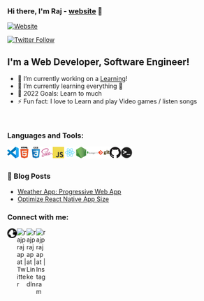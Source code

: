 ### Hi there, I'm Raj -  [website] 👋

[![Website](https://img.shields.io/website?label=rajprajapat.com&style=for-the-badge&url=http%3A%2F%2Frajprajapat.com)](http://rajprajapat.com)

[![Twitter Follow](https://img.shields.io/twitter/follow/rajprajapat712?color=1DA1F2&logo=twitter&style=for-the-badge)](https://twitter.com/intent/follow?screen_name=rajprajapat712)

## I'm a Web Developer, Software Engineer!

- 🔭 I’m currently working on a [Learning][website]!
- 🌱 I’m currently learning everything 🤣
- 🥅 2022 Goals: Learn to much
- ⚡ Fun fact: I love to Learn and play Video games / listen songs


<br />

### Languages and Tools:

<img align="left" alt="Visual Studio Code" width="26px" src="https://raw.githubusercontent.com/github/explore/80688e429a7d4ef2fca1e82350fe8e3517d3494d/topics/visual-studio-code/visual-studio-code.png" />
<img align="left" alt="HTML5" width="26px" src="https://raw.githubusercontent.com/github/explore/80688e429a7d4ef2fca1e82350fe8e3517d3494d/topics/html/html.png" />
<img align="left" alt="CSS3" width="26px" src="https://raw.githubusercontent.com/github/explore/80688e429a7d4ef2fca1e82350fe8e3517d3494d/topics/css/css.png" />
<img align="left" alt="Sass" width="26px" src="https://raw.githubusercontent.com/github/explore/80688e429a7d4ef2fca1e82350fe8e3517d3494d/topics/sass/sass.png" />
<img align="left" alt="JavaScript" width="26px" src="https://raw.githubusercontent.com/github/explore/80688e429a7d4ef2fca1e82350fe8e3517d3494d/topics/javascript/javascript.png" />
<img align="left" alt="React" width="26px" src="https://raw.githubusercontent.com/github/explore/80688e429a7d4ef2fca1e82350fe8e3517d3494d/topics/react/react.png" />
<img align="left" alt="Node.js" width="26px" src="https://raw.githubusercontent.com/github/explore/80688e429a7d4ef2fca1e82350fe8e3517d3494d/topics/nodejs/nodejs.png" />
<img align="left" alt="MongoDB" width="26px" src="https://raw.githubusercontent.com/github/explore/80688e429a7d4ef2fca1e82350fe8e3517d3494d/topics/mongodb/mongodb.png" />
<img align="left" alt="Git" width="26px" src="https://raw.githubusercontent.com/github/explore/80688e429a7d4ef2fca1e82350fe8e3517d3494d/topics/git/git.png" />
<img align="left" alt="GitHub" width="26px" src="https://raw.githubusercontent.com/github/explore/78df643247d429f6cc873026c0622819ad797942/topics/github/github.png" />
<img align="left" alt="Terminal" width="26px" src="https://raw.githubusercontent.com/github/explore/80688e429a7d4ef2fca1e82350fe8e3517d3494d/topics/terminal/terminal.png" />

<br />
<br />


### 📰 Blog Posts
<!-- BLOG-POST-LIST:START -->
- [Weather App: Progressive Web App](https://rajprajapat-7.medium.com/weather-app-progressive-web-app-4c43fb284a67)
- [Optimize React Native App Size](https://rajprajapat-7.medium.com/optimize-react-native-app-size-two-steps-c9a6b536e29a)
<!-- BLOG-POST-LIST:END -->


### Connect with me:

[<img align="left" alt="rajprajapat.com" width="22px" src="https://raw.githubusercontent.com/iconic/open-iconic/master/svg/globe.svg" />][website]
[<img align="left" alt="rajprajapat | Twitter" width="22px" src="https://cdn.jsdelivr.net/npm/simple-icons@v3/icons/twitter.svg" />][twitter]
[<img align="left" alt="rajprajapat | LinkedIn" width="22px" src="https://cdn.jsdelivr.net/npm/simple-icons@v3/icons/linkedin.svg" />][linkedin]
[<img align="left" alt="rajprajapat | Instagram" width="22px" src="https://cdn.jsdelivr.net/npm/simple-icons@v3/icons/instagram.svg" />][instagram]

<br />
<br />


[website]: http://rajprajapat.com
[twitter]: https://twitter.com/rajprajapat712
[youtube]: https://youtube.com/codeSTACKr
[linkedin]: https://www.linkedin.com/in/raj-prajapat-794264102/
[instagram]: https://www.instagram.com/raj_prajapat7/
